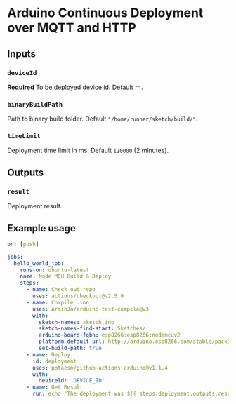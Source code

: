 # Arduino Continuous Deployment over MQTT and HTTP

## Inputs

### `deviceId`

**Required** To be deployed device id. Default `""`.

### `binaryBuildPath`

Path to binary build folder. Default `"/home/runner/sketch/build/"`.

### `timeLimit`

Deployment time limit in ms. Default `120000` (2 minutes).

## Outputs

### `result`

Deployment result.

## Example usage

```yaml
on: [push]

jobs:
  hello_world_job:
    runs-on: ubuntu-latest
    name: Node MCU Build & Deploy
    steps:
      - name: Check out repo
        uses: actions/checkout@v2.5.0
      - name: Compile .ino
        uses: ArminJo/arduino-test-compile@v3
        with:
          sketch-names: sketch.ino
          sketch-names-find-start: Sketches/
          arduino-board-fqbn: esp8266:esp8266:nodemcuv2
          platform-default-url: http://arduino.esp8266.com/stable/package_esp8266com_index.json
          set-build-path: true
      - name: Deploy
        id: deployment
        uses: potaesm/github-actions-arduino@v1.1.4
        with:
          deviceId: 'DEVICE_ID'
      - name: Get Result
        run: echo "The deployment was ${{ steps.deployment.outputs.result }}"
```